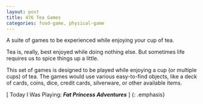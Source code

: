 ```yaml
---
layout: post
title: 476 Tea Games
categories: food-game, physical-game
---
```

A suite of games to be experienced while enjoying your cup of tea.

Tea is, really, best enjoyed while doing nothing else. But sometimes life requires us to spice things up a little.

This set of games is designed to be played while enjoying a cup (or multiple cups) of tea.  The games would use various easy-to-find objects, like a deck of cards, coins, dice, credit cards, silverware, or other available items.

[ Today I Was Playing: ***Fat Princess Adventures*** ]
{: .emphasis}